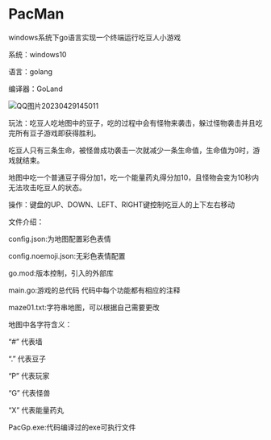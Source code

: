 # PacMan
windows系统下go语言实现一个终端运行吃豆人小游戏

系统：windows10

语言：golang

编译器：GoLand


![QQ图片20230429145011](https://user-images.githubusercontent.com/111231983/235289192-15794acf-99ed-43de-b042-11e217df7936.png)

玩法：吃豆人吃地图中的豆子，吃的过程中会有怪物来袭击，躲过怪物袭击并且吃完所有豆子游戏即获得胜利。

吃豆人只有三条生命，被怪兽成功袭击一次就减少一条生命值，生命值为0时，游戏就结束。

地图中吃一个普通豆子得分加1，吃一个能量药丸得分加10，且怪物会变为10秒内无法攻击吃豆人的状态。

操作：键盘的UP、DOWN、LEFT、RIGHT键控制吃豆人的上下左右移动


文件介绍：

config.json:为地图配置彩色表情

config.noemoji.json:无彩色表情配置

go.mod:版本控制，引入的外部库

main.go:游戏的总代码
代码中每个功能都有相应的注释

maze01.txt:字符串地图，可以根据自己需要更改

地图中各字符含义：

“#” 代表墙

“.” 代表豆子

“P” 代表玩家

“G” 代表怪兽

“X” 代表能量药丸


PacGp.exe:代码编译过的exe可执行文件





